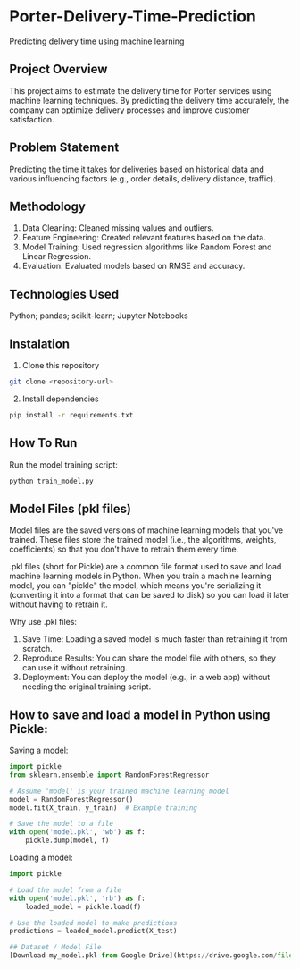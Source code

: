 # Porter-Delivery-Time-Prediction
Predicting delivery time using machine learning

## Project Overview
This project aims to estimate the delivery time for Porter services using machine learning techniques. By predicting the delivery time accurately, the company can optimize delivery processes and improve customer satisfaction.

## Problem Statement
Predicting the time it takes for deliveries based on historical data and various influencing factors (e.g., order details, delivery distance, traffic).

## Methodology
  1. Data Cleaning: Cleaned missing values and outliers.
  2. Feature Engineering: Created relevant features based on the data.
  3. Model Training: Used regression algorithms like Random Forest and Linear Regression.
  4. Evaluation: Evaluated models based on RMSE and accuracy.

## Technologies Used
Python; pandas; scikit-learn; Jupyter Notebooks

## Instalation
1. Clone this repository
```bash
git clone <repository-url>
```   
2. Install dependencies
```bash
pip install -r requirements.txt
```

## How To Run
Run the model training script:
```bash
python train_model.py
```
  
## Model Files (pkl files)
Model files are the saved versions of machine learning models that you've trained. These files store the trained model (i.e., the algorithms, weights, coefficients) so that you don’t have to retrain them every time.

.pkl files (short for Pickle) are a common file format used to save and load machine learning models in Python. When you train a machine learning model, you can "pickle" the model, which means you're serializing it (converting it into a format that can be saved to disk) so you can load it later without having to retrain it.

Why use .pkl files:
1. Save Time: Loading a saved model is much faster than retraining it from scratch.
2. Reproduce Results: You can share the model file with others, so they can use it without retraining.
3. Deployment: You can deploy the model (e.g., in a web app) without needing the original training script.

## How to save and load a model in Python using Pickle:
Saving a model:
```python
import pickle
from sklearn.ensemble import RandomForestRegressor

# Assume 'model' is your trained machine learning model
model = RandomForestRegressor()
model.fit(X_train, y_train)  # Example training

# Save the model to a file
with open('model.pkl', 'wb') as f:
    pickle.dump(model, f)
```

Loading a model:
```python
import pickle

# Load the model from a file
with open('model.pkl', 'rb') as f:
    loaded_model = pickle.load(f)

# Use the loaded model to make predictions
predictions = loaded_model.predict(X_test)

## Dataset / Model File
[Download my_model.pkl from Google Drive](https://drive.google.com/file/d/1BLcA8qg-MTRPMxVhFZ1L8ZXefBiDZ45M/view?usp=drive_link)

```
